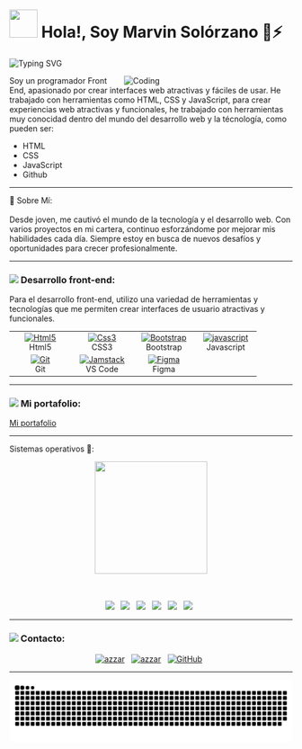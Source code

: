 <h1>
  <img src="https://i.pinimg.com/originals/00/4b/17/004b173f6e3d6843df10114e087f30a8.gif" width="50" height="50" />
  Hola!, Soy Marvin Solórzano 👋⚡</a>
</h1>


![Typing SVG](https://readme-typing-svg.herokuapp.com?size=18&center=true&vCenter=true&width=420&lines=Creando+experiencias+web+interactivas.)

<img align="right" alt="Coding" width="300" src="https://cdn.dribbble.com/users/1277312/screenshots/14733298/media/39b1045e593737587dd60e42c8422d1f.gif" >

Soy un programador Front End, apasionado por crear interfaces web atractivas y fáciles de usar. He trabajado con herramientas como HTML, CSS y JavaScript, para crear experiencias web atractivas y funcionales, he trabajado con herramientas muy conocidad dentro del mundo del desarrollo web y la técnología, como pueden ser:

- HTML
- CSS
- JavaScript
- Github

<hr>
🚀 Sobre Mí: <br><br>
Desde joven, me cautivó el mundo de la tecnología y el desarrollo web. Con varios proyectos en mi cartera, continuo esforzándome por mejorar mis habilidades cada día. Siempre estoy en busca de nuevos desafíos y oportunidades para crecer profesionalmente.

<hr>

<h3>
  <picture>
    <img src="https://github.com/7oSkaaa/7oSkaaa/blob/main/Images/Front_End.gif?raw=true" width="50px">
  </picture>
  Desarrollo front-end:
</h3>

Para el desarrollo front-end, utilizo una variedad de herramientas y tecnologías que me permiten crear interfaces de usuario atractivas y funcionales.

<table align="center">
    <tr>
        <td align="center" width="96">
        <a href="https://www.w3.org/html/" target="_blank" rel="noreferrer"> 
          <img src="https://seeklogo.com/images/H/html5-without-wordmark-color-logo-14D252D878-seeklogo.com.png" width="48" height="48" alt="Html5" />
        </a>
        <br>Html5
      </td>
      <td align="center" width="96">
        <a href="https://www.w3schools.com/css/" target="_blank" rel="noreferrer">
          <img src="https://upload.wikimedia.org/wikipedia/commons/thumb/6/62/CSS3_logo.svg/48px-CSS3_logo.svg.png" width="48" height="48" alt="Css3" />
        </a>
        <br>CSS3
      </td>
       <td align="center" width="96">
        <a href="https://getbootstrap.com/" target="_blank" rel="noreferrer">
          <img src="https://cdn.worldvectorlogo.com/logos/bootstrap-4.svg" width="48" height="48" alt="Bootstrap" />
        </a>
        <br>Bootstrap
      </td>
       <td align="center" width="96">
        <a href="https://developer.mozilla.org/en-US/docs/Web/JavaScript" target="_blank" rel="noreferrer">
          <img src="https://upload.wikimedia.org/wikipedia/commons/thumb/9/99/Unofficial_JavaScript_logo_2.svg/1024px-Unofficial_JavaScript_logo_2.svg.png" width="48" height="48" alt="javascript" />
        </a>
        <br>Javascript
      </td>
    </tr>
    <tr>
        <td align="center" width="96">
        <a href="https://git-scm.com/" target="_blank" rel="noreferrer">
          <img src="https://upload.wikimedia.org/wikipedia/commons/thumb/3/3f/Git_icon.svg/1200px-Git_icon.svg.png" width="48" height="48" alt="Git" />
        </a>
        <br>Git
      </td>
        <td align="center"  width="96">
        <a href="https://code.visualstudio.com/" target="_blank" rel="noreferrer">
          <img src="https://upload.wikimedia.org/wikipedia/commons/9/9a/Visual_Studio_Code_1.35_icon.svg" width="48" height="48" alt="Jamstack" />
        </a>
        <br>VS Code
      </td>
        <td align="center" width="96">
        <a href="https://www.figma.com/es-la/design/" target="_blank" rel="noreferrer">
            <img src="https://upload.wikimedia.org/wikipedia/commons/a/ad/Figma-1-logo.png" width="48" height="48" alt="Figma" />
        </a>
        <br>Figma
      </td>
    </tr>
  </table>

<hr> 

<h3>
  <picture>
    <img src="https://github.com/7oSkaaa/7oSkaaa/blob/main/Images/Statistics.gif?raw=true" width="50px">
  </picture>
  Mi portafolio:
</h3>

[Mi portafolio](https://marvinsolorzano.com/)
<hr>

Sistemas operativos 🐧:
<br>
<p align='center'>
<img src="https://media.giphy.com/media/WFZvB7VIXBgiz3oDXE/giphy.gif" width="200" height="200" frameBorder="0" class="giphy-embed" allowFullScreen></img></p>
<br>
<p align='center'>
<img src="https://img.shields.io/badge/Linux-FCC624?style=for-the-badge&logo=linux&logoColor=black">&nbsp;&nbsp;
<img src="https://img.shields.io/badge/Kali_Linux-557C94?style=for-the-badge&logo=kalilinux&logoColor=white">&nbsp;&nbsp;
<img src="https://img.shields.io/badge/Ubuntu-E95420?style=for-the-badge&logo=ubuntu&logoColor=white">&nbsp;&nbsp;
<img src="https://img.shields.io/badge/Debian-A81D33?style=for-the-badge&logo=debian&logoColor=white">&nbsp;&nbsp;
<img src="https://img.shields.io/badge/Windows-0078D6?style=for-the-badge&logo=windows&logoColor=white">&nbsp;&nbsp;
<img src="https://img.shields.io/badge/Zorin%20OS-0078D4?style=for-the-badge&logo=zorin&logoColor=white">&nbsp;&nbsp;
</p>
  
<hr>

<h3> <img src='https://raw.githubusercontent.com/ShahriarShafin/ShahriarShafin/main/Assets/handshake.gif' width="100px"> Contacto: </h3>

<p align="center">
  <a href="https://www.linkedin.com/in/marvin-sol%C3%B3rzano-b0042a268/" target="blank"><img align="center"
    src="https://img.shields.io/badge/linkedin-%231DA1F2.svg?style=for-the-badge&logo=linkedin&logoColor=white"
    alt="azzar" height="30"/></a>&nbsp;&nbsp;
  <a href="mailto:marvinjosuesolorzano178@gmail.com" target="blank"><img align="center"
    src="https://img.shields.io/badge/gmail-EA4335.svg?style=for-the-badge&logo=gmail&logoColor=white"
    alt="azzar" height="30"/></a>&nbsp;&nbsp;
  <a href="https://github.com/USIS051620" target="_blank">
    <img align="center" src="https://img.shields.io/badge/GitHub-100000?style=for-the-badge&logo=github&logoColor=white" alt="GitHub" height="30"/></a>&nbsp;&nbsp;
</p>

<hr>

<div align="center">
    <picture align="center">
      <source media="(prefers-color-scheme: dark)" srcset="https://raw.githubusercontent.com/Niefee/niefee/master/assets/github-contribution-grid-snake.svg">
      <source media="(prefers-color-scheme: light)" srcset="https://raw.githubusercontent.com/Niefee/niefee/master/assets/github-contribution-grid-snake.svg">
      <img alt="github contribution grid snake animation" src="https://raw.githubusercontent.com/Niefee/niefee/master/assets/github-contribution-grid-snake.svg">
    </picture>
</div>

<!--
**USIS051620/USIS051620** is a ✨ _special_ ✨ repository because its `README.md` (this file) appears on your GitHub profile.

Here are some ideas to get you started:

- 🔭 I’m currently working on ...
- 🌱 I’m currently learning ...
- 👯 I’m looking to collaborate on ...
- 🤔 I’m looking for help with ...
- 💬 Ask me about ...
- 📫 How to reach me: ...
- 😄 Pronouns: ...
- ⚡ Fun fact: ...
-->
